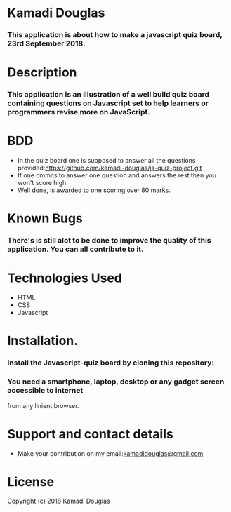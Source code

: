 # Kamadi Douglas
### This application is about how to make a javascript quiz board, 23rd September 2018.
# Description
### This application is an illustration of a well build quiz board containing questions on Javascript set to help learners or programmers revise more on JavaScript.

# BDD 
* In the quiz board one is supposed to answer all the questions provided:https://github.com/kamadi-douglas/js-quiz-project.git
* If one ommits to answer one question and answers the rest then you won't score high.
* Well done, is awarded to one scoring over 80 marks.
# Known Bugs
### There's is still alot to be done to improve the quality of this application. You can all contribute to it.

# Technologies Used
* HTML
* CSS 
* Javascript

# Installation.
### Install the Javascript-quiz board by cloning this repository:
### You need a smartphone, laptop, desktop or any gadget screen accessible to internet
 from any linient browser.
# Support and contact details
* Make your contribution on my email:kamadidouglas@gmail.com

# License
Copyright (c) 2018 Kamadi Douglas
